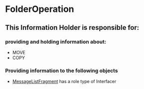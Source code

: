 # FolderOperation
## This Information Holder is responsible for:
### providing and holding information about: 
* MOVE
* COPY
### Providing information to the following objects 
* [MessageListFragment](../Interfacers/MessageListFragment.md) has a role type of Interfacer
